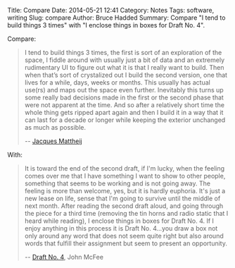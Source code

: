 Title: Compare
Date: 2014-05-21 12:41
Category: Notes
Tags: software, writing
Slug: compare
Author: Bruce Hadded
Summary: Compare "I tend to build things 3 times" with "I enclose things in boxes for Draft No. 4". 

Compare:

> I tend to build things 3 times, the first is sort of an exploration of the space, I fiddle around with usually just a bit of data and an extremely rudimentary UI to figure out what it is that I really want to build. Then when that’s sort of crystalized out I build the second version, one that lives for a while, days, weeks or months. This usually has actual use(rs) and maps out the space even further. Inevitably this turns up some really bad decisions made in the first or the second phase that were not apparent at the time. And so after a relatively short time the whole thing gets ripped apart again and then I build it in a way that it can last for a decade or longer while keeping the exterior unchanged as much as possible.
>
>--  [Jacques Mattheij](http://jacquesmattheij.com/choosing-web-framework-language-combo)

With:

>It is toward the end of the second draft, if I'm lucky, when the feeling comes over me that I have something I want to show to other people, something that seems to be working and is not going away. The feeling is more than welcome, yes, but it is hardly euphoria. It's just a new lease on life, sense that I'm going to survive until the middle of next month. After reading the second draft aloud, and going through the piece for a third time (removing the tin horns and radio static that I heard while reading), I enclose things in boxes for Draft No. 4. If I enjoy anything in this process it is Draft No. 4...you draw a box not only around any word that does not seem quite right but also around words that fulfill their assignment but seem to present an opportunity.  
>
> -- [Draft No. 4](http://jsomers.net/mcphee-draft-no-4.pdf), John McFee